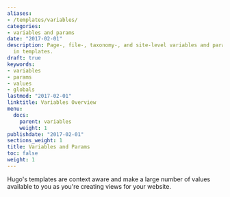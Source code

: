 ```yaml
---
aliases:
- /templates/variables/
categories:
- variables and params
date: "2017-02-01"
description: Page-, file-, taxonomy-, and site-level variables and parameters available
  in templates.
draft: true
keywords:
- variables
- params
- values
- globals
lastmod: "2017-02-01"
linktitle: Variables Overview
menu:
  docs:
    parent: variables
    weight: 1
publishdate: "2017-02-01"
sections_weight: 1
title: Variables and Params
toc: false
weight: 1
---
```


Hugo's templates are context aware and make a large number of values available to you as you're creating views for your website.

[Go templates]: /templates/introduction/ "Understand context in Go templates by learning the language's fundamental templating functions."
